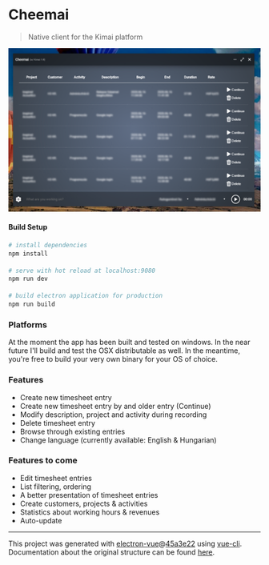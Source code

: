 # Cheemai

> Native client for the Kimai platform

![Cheemai preview](src/renderer/assets/Preview.png "Cheemai: a native Kimai client")

#### Build Setup

``` bash
# install dependencies
npm install

# serve with hot reload at localhost:9080
npm run dev

# build electron application for production
npm run build
```

### Platforms

At the moment the app has been built and tested on windows. In the near future I'll build and test the OSX distributable 
as well. In the meantime, you're free to build your very own binary for your OS of choice. 

### Features

* Create new timesheet entry
* Create new timesheet entry by and older entry (Continue)
* Modify description, project and activity during recording
* Delete timesheet entry
* Browse through existing entries
* Change language (currently available: English & Hungarian)

### Features to come

* Edit timesheet entries
* List filtering, ordering
* A better presentation of timesheet entries
* Create customers, projects & activities
* Statistics about working hours & revenues
* Auto-update

---

This project was generated with [electron-vue](https://github.com/SimulatedGREG/electron-vue)@[45a3e22](https://github.com/SimulatedGREG/electron-vue/tree/45a3e224e7bb8fc71909021ccfdcfec0f461f634) using [vue-cli](https://github.com/vuejs/vue-cli). Documentation about the original structure can be found [here](https://simulatedgreg.gitbooks.io/electron-vue/content/index.html).
